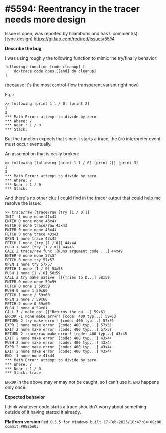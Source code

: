 
#5594: Reentrancy in the tracer needs more design
================================================================================
Issue is open, was reported by hiiamboris and has 0 comment(s).
[type.design]
<https://github.com/red/red/issues/5594>

**Describe the bug**

I was using roughly the following function to mimic the try/finally behavior:
```
following: function [code cleanup] [
	do/trace code does [[end] do cleanup]
]
```
(because it's the most control-flow transparent variant right now)

E.g.:
```
>> following [print 1 1 / 0] [print 2]
1
2
*** Math Error: attempt to divide by zero
*** Where: /
*** Near : 1 / 0
*** Stack:  
```
But the function expects that since it starts a trace, the `END` interpreter event must occur eventually. 

An assumption that is easily broken:
```
>> following [following [print 1 1 / 0] [print 2]] [print 3]
1
3
*** Math Error: attempt to divide by zero
*** Where: /
*** Near : 1 / 0
*** Stack: 
```
And there's no other clue I could find in the tracer output that could help me resolve the issue:
```
>> trace/raw [trace/raw [try [1 / 0]]]
INIT -1 none none 41x43
ENTER 0 none none 43x43
FETCH 0 none trace/raw 43x43
ENTER 0 none none 43x43
FETCH 0 none trace 43x43
OPEN 1 none trace 43x43
FETCH 1 none [try [1 / 0]] 44x44
PUSH 1 none [try [1 / 0]] 44x45
CALL 2 trace/raw func [{Runs argument code ...] 44x49
ENTER 0 none none 57x57
FETCH 0 none try 57x57
OPEN 1 none try 57x57
FETCH 1 none [1 / 0] 58x58
PUSH 1 none [1 / 0] 58x59
CALL 2 try make native! [[{Tries to D...] 58x59
ENTER 0 none none 59x59
FETCH 0 none 1 59x59
PUSH 0 none 1 59x60
FETCH 1 none / 59x60
OPEN 2 none / 59x60
FETCH 2 none 0 59x60
PUSH 2 none 0 59x61
CALL 3 / make op! [["Returns the qu...] 59x61
ERROR -1 none make error! [code: 400 typ...] 59x63
RETURN 2 try make error! [code: 400 typ...] 57x59
EXPR 2 none make error! [code: 400 typ...] 57x58
EXIT 2 none make error! [code: 400 typ...] 57x58
RETURN 2 trace/raw make error! [code: 400 typ...] 43x45
EXIT 2 none make error! [code: 400 typ...] 43x44
PUSH 2 none make error! [code: 400 typ...] 43x44
EXPR 2 none make error! [code: 400 typ...] 43x44
EXIT 2 none make error! [code: 400 typ...] 43x44
END -1 none none 41x44
*** Math Error: attempt to divide by zero
*** Where: /
*** Near : 1 / 0
*** Stack: trace 
```
`ERROR` in the above may or may not be caught, so I can't use it. `END` happens only once.

**Expected behavior**

I think whatever code starts a trace shouldn't worry about something outside of it having started it already. 

**Platform version**
`Red 0.6.5 for Windows built 17-Feb-2025/18:47:04+08:00  commit #982be03`


